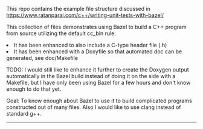 This repo contains the example file structure discussed in https://www.ratanparai.com/c++/writing-unit-tests-with-bazel/

<p>This collection of files demonstrates using Bazel to build a C++ program from source
utilizing the default cc_bin rule.

<li>It has been enhanced to also include a C-type header file (.h)
<li>It has been enhanced with a Doxyfile so that automated doc can be generated, see doc/Makefile

<p>TODO: I would still like to enhance it further to create the Doxygen output automatically
in the Bazel build instead of doing it on the side with a Makefile, but I have only been using
Bazel for a few hours and don't know enough to do that yet.

<p>Goal: To know enough about Bazel to use it to build complicated programs constructed out
of many files. Also I would like to use clang instead of standard g++.

<hr>
